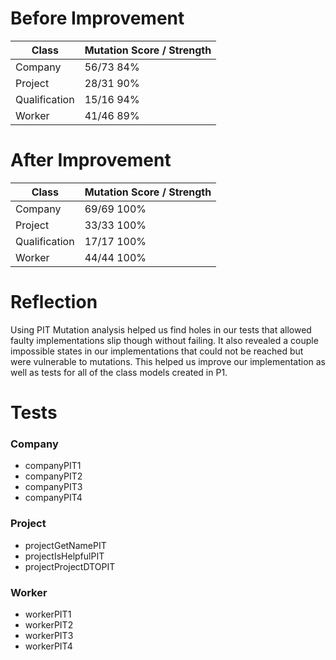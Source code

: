 # Before Improvement

| Class         | Mutation Score / Strength |
| ------------- | ------------------------- |
| Company       | 56/73 84%                 |
| Project       | 28/31 90%                 |
| Qualification | 15/16 94%                 |
| Worker        | 41/46 89%                 |

# After Improvement

| Class         | Mutation Score / Strength |
| ------------- | ------------------------- |
| Company       | 69/69 100%                |
| Project       | 33/33 100%                |
| Qualification | 17/17 100%                |
| Worker        | 44/44 100%                |

# Reflection
Using PIT Mutation analysis helped us find holes in our tests that allowed faulty implementations slip though without failing.
It also revealed a couple impossible states in our implementations that could not be reached but were vulnerable to mutations.
This helped us improve our implementation as well as tests for all of the class models created in P1.

# Tests
### Company
- companyPIT1
- companyPIT2
- companyPIT3
- companyPIT4

### Project
- projectGetNamePIT
- projectIsHelpfulPIT
- projectProjectDTOPIT

### Worker
- workerPIT1
- workerPIT2
- workerPIT3
- workerPIT4

